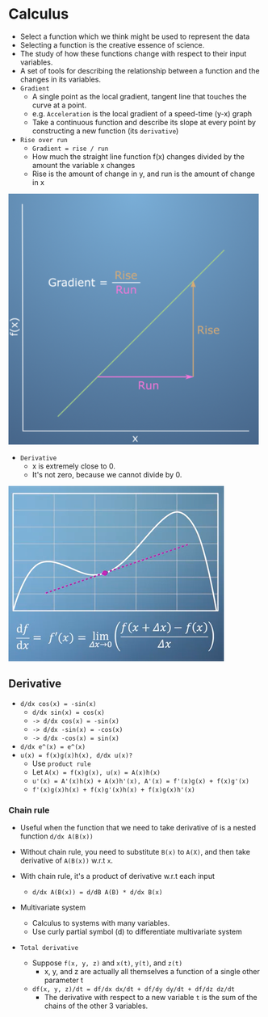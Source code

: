 # Calculus

- Select a function which we think might be used to represent the data
- Selecting a function is the creative essence of science.
- The study of how these functions change with respect to their input variables.
- A set of tools for describing the relationship between a function and the changes in its variables.
- `Gradient`
  - A single point as the local gradient, tangent line that touches the curve at a point.
  - e.g. `Acceleration` is the local gradient of a speed-time (y-x) graph
  - Take a continuous function and describe its slope at every point by constructing a new function (its `derivative`)
- `Rise over run`
  - `Gradient = rise / run`
  - How much the straight line function f(x) changes divided by the amount the variable x changes
  - Rise is the amount of change in y, and run is the amount of change in x

![Rise over run](https://github.com/yukikitayama/machine-learning/blob/master/image/rise_over_run.png)

- `Derivative`
  - x is extremely close to 0.
  - It's not zero, because we cannot divide by 0.

![Derivative](https://github.com/yukikitayama/machine-learning/blob/master/image/derivative.png)

## Derivative

- `d/dx cos(x) = -sin(x)`
  - `d/dx sin(x) = cos(x)`
  - `-> d/dx cos(x) = -sin(x)`
  - `-> d/dx -sin(x) = -cos(x)`
  - `-> d/dx -cos(x) = sin(x)`
- `d/dx e^(x) = e^(x)`
- `u(x) = f(x)g(x)h(x), d/dx u(x)?`
  - Use `product rule`
  - Let `A(x) = f(x)g(x), u(x) = A(x)h(x)`
  - `u'(x) = A'(x)h(x) + A(x)h'(x), A'(x) = f'(x)g(x) + f(x)g'(x)`
  - `f'(x)g(x)h(x) + f(x)g'(x)h(x) + f(x)g(x)h'(x)`

### Chain rule

- Useful when the function that we need to take derivative of is a nested function `d/dx A(B(x))`
- Without chain rule, you need to substitute `B(x)` to `A(X)`, and then take derivative of `A(B(x))` w.r.t `x`.
- With chain rule, it's a product of derivative w.r.t each input
  - `d/dx A(B(x)) = d/dB A(B) * d/dx B(x)`

- Multivariate system
  - Calculus to systems with many variables.
  - Use curly partial symbol (d) to differentiate multivariate system
- `Total derivative`
  - Suppose `f(x, y, z)` and `x(t)`, `y(t)`, and `z(t)`
    - x, y, and z are actually all themselves a function of a single other parameter t
  - `df(x, y, z)/dt = df/dx dx/dt + df/dy dy/dt + df/dz dz/dt`
    - The derivative with respect to a new variable `t` is the sum of the chains of the other 3 variables.